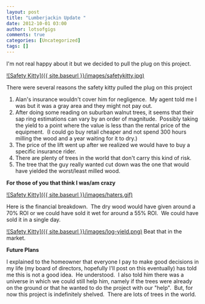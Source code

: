 ```yaml
---
layout: post
title: "Lumberjackin Update "
date: 2012-10-01 03:00
author: lotsofgigs
comments: true
categories: [Uncategorized]
tags: []
---
```

I'm not real happy about it but we decided to pull the plug on this project.

<a href="{{ site.baseurl }}/images/safetykitty.jpg">![Safety Kitty]({{ site.baseurl }}/images/safetykitty.jpg)</a>

There were several reasons the safety kitty pulled the plug on this project

1.  Alan's insurance wouldn't cover him for negligence.  My agent told me I was but it was a gray area and they might not pay out.
2.  After doing some reading on suburban walnut trees, it seems that their sap ring estimations can vary by an order of magnitude.  Possibly taking the yield to a point where the value is less than the rental price of the equipment.  (I could go buy retail cheaper and not spend 300 hours milling the wood and a year waiting for it to dry.)
3.  The price of the lift went up after we realized we would have to buy a specific insurance rider.
4.  There are plenty of trees in the world that don't carry this kind of risk.
5.  The tree that the guy really wanted cut down was the one that would have yielded the worst/least milled wood.

**For those of you that think I was/am crazy**

<a href="{{ site.baseurl }}/images/haters.gif">![Safety Kitty]({{ site.baseurl }}/images/haters.gif)</a>

Here is the financial breakdown.  The dry wood would have given around a 70% ROI or we could have sold it wet for around a 55% ROI.  We could have sold it in a single day.

<a href="{{ site.baseurl }}/images/log-yield.png">![Safety Kitty]({{ site.baseurl }}/images/log-yield.png)</a>
Beat that in the market.

**Future Plans**

I explained to the homeowner that everyone I pay to make good decisions in my life (my board of directors, hopefully I'll post on this eventually) has told me this is not a good idea.  He understood.  I also told him there was a universe in which we could still help him, namely if the trees were already on the ground or that he wanted to do the project with our "help".  But, for now this project is indefinitely shelved.  There are lots of trees in the world.
